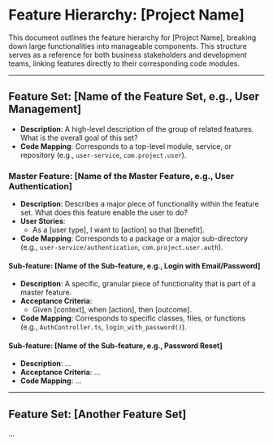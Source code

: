 # Feature Hierarchy: [Project Name]

This document outlines the feature hierarchy for [Project Name], breaking down large functionalities into manageable components. This structure serves as a reference for both business stakeholders and development teams, linking features directly to their corresponding code modules.

---

## Feature Set: [Name of the Feature Set, e.g., User Management]
*   **Description**: A high-level description of the group of related features. What is the overall goal of this set?
*   **Code Mapping**: Corresponds to a top-level module, service, or repository (e.g., `user-service`, `com.project.user`).

### Master Feature: [Name of the Master Feature, e.g., User Authentication]
*   **Description**: Describes a major piece of functionality within the feature set. What does this feature enable the user to do?
*   **User Stories**:
    *   As a [user type], I want to [action] so that [benefit].
*   **Code Mapping**: Corresponds to a package or a major sub-directory (e.g., `user-service/authentication`, `com.project.user.auth`).

#### Sub-feature: [Name of the Sub-feature, e.g., Login with Email/Password]
*   **Description**: A specific, granular piece of functionality that is part of a master feature.
*   **Acceptance Criteria**:
    *   Given [context], when [action], then [outcome].
*   **Code Mapping**: Corresponds to specific classes, files, or functions (e.g., `AuthController.ts`, `login_with_password()`).

#### Sub-feature: [Name of the Sub-feature, e.g., Password Reset]
*   **Description**: ...
*   **Acceptance Criteria**: ...
*   **Code Mapping**: ...

---

## Feature Set: [Another Feature Set]
...
